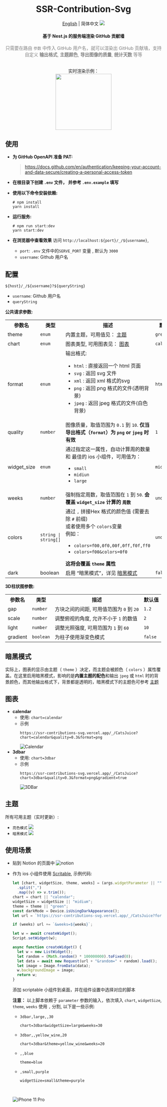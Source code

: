 <div align="center">
  <h1>SSR-Contribution-Svg</h1>
  <a href="./README.md">English</a>
  |
  <span>简体中文</span>
  <img src="./assets/ipad.png" style="max-width: 90%" />
  <h4>基于 Nest.js 的服务端渲染 GitHub 贡献墙</h4>
  <p style="color: grey;font-size: 0.9rem">
  只需要在路由 <code>参数</code> 中传入 GitHub 用户名，就可以渲染出 GitHub 贡献墙，支持自定义
  <b>输出格式</b>,
  <b>主题颜色</b>,
  <b>导出图像的质量</b>, 
  <b>统计天数</b>
  等等
  </p>
  <br />
  <span>实时渲染示例：</span>
  <br />
  <img src="https://ssr-contributions-svg.vercel.app/_/CatsJuice?format=png&weeks=20" style="height: 180px;max-width: 100%;" />
</div>

## 使用

- **为 GitHub OpenAPI 准备 PAT:**
  > https://docs.github.com/en/authentication/keeping-your-account-and-data-secure/creating-a-personal-access-token

- **在根目录下创建 `.env` 文件， 并参考 `.env.example` 填写**

- **使用以下命令安装依赖:**
  ```shell
  # npm install
  yarn install
  ```
- **运行服务:**
  ```shell
  # npm run start:dev
  yarn start:dev
  ```
- **在浏览器中查看效果**
  访问 `http://localhost:${port}/_/${username}`, 
  - `port`: `.env` 文件中的`SERVE_PORT` 变量 , 默认为 `3000`
  - `username`: Github 用户名

## 配置

```
${host}/_/${username}?${queryString}
```

- `username`: Github 用户名
- `queryString`

**公共请求参数:**

<table>
  <tr>
    <th>参数名</th>
    <th>类型</th>
    <th>描述</th>
    <th>默认值</th>
  </tr>

  <tr>
    <td>theme</td>
    <td><code>enum</code></td>
    <td>
      内置主题，可用值见：
      <a href="#主题">主题</a>
    </td>
    <td><code>green</code></td>
  </tr>

  <tr>
    <td>chart</td>
    <td><code>enum</code></td>
    <td>
      图表类型, 可用图表见：
      <a href="#图表">图表</a>
    </td>
    <td><code>calendar</code></td>
  </tr>

  <tr>
    <td>format</td>
    <td><code>enum</code></td>
    <td>
      输出格式:
      <ul>
        <li>
          <code>html</code>
          <span>: 直接返回一个 html 页面</span>
        </li>
        <li>
          <code>svg</code>
          <span>: 返回 svg 文件</span>
        </li>
        <li>
          <code>xml</code>
          <span>: 返回 xml 格式的svg</span>
        </li>
        <li>
          <code>png</code>
          <span>: 返回 png 格式的文件(透明背景)</span>
        </li>
        <li>
          <code>jpeg</code>
          <span>: 返回 jpeg 格式的文件(白色背景)</span>
        </li>
      </ul>
    </td>
    <td><code>html</code></td>
  </tr>

  <tr>
    <td>quality</td>
    <td><code>number</code></td>
    <td>
      图像质量，取值范围为 <code>0.1</code> 到 <code>10</code>.
      <b>
        仅当导出格式（<code>format</code>）为
        <code>png</code> or <code>jpeg</code>
        时有效
      <b>
    </td>
    <td><code>1</code></td>
  </tr>

  <tr>
    <td>widget_size</td>
    <td><code>enum</code></td>
    <td>
     通过指定这一属性，自动计算周的数量 和 最佳的 ios 小组件，可用值为：
      <ul>
        <li><code>small</code></li>
        <li><code>midiun</code></li>
        <li><code>large</code></li>
      </ul>
    </td>
    <td><code>midium</code></td>
  </tr>

  <tr>
    <td>weeks</td>
    <td><code>number</code></td>
    <td>
      强制指定周数，取值范围在
      <code>1</code> 到 <code>50</code>.
      <b>会覆盖 <code>widget_size</code> 计算的 <code>周数</code> </b>
    </td>
    <td><code>undefined</code></td>
  </tr>

  <tr>
    <td>colors</td>
    <td><code>string | string[]</code></td>
    <td>
      通过 <code>,</code> 拼接Hex 格式的颜色值 (需要去除 <code>#</code> 前缀) 
      <br />
      <span>或者使用多个 <code>colors</code>变量</span>
      <br />
      <span>例如：</span>
      <br />
      <ul>
        <li>
          <span><code>colors=f00,0f0,00f,0ff,f0f,ff0</code></span>
        </li>
        <li>
          <span>
          <code>colors=f00&colors=0f0</code>
          </span>
        </li>
      </ul>
      <b>
        这将会覆盖
        <code>theme</code> 属性
      </b>
    </td>
    <td><code>undefined</code></td>
  </tr>

  <tr>
    <td>dark</td>
    <td>boolean</td>
    <td>
      启用 “暗黑模式”，详见
      <a href="#暗黑模式">暗黑模式</a>
    </td>
    <td>
      <code>false</code>
    </td>
  </tr>

</table>

**3D柱状图参数:**

<table>
  <tr>
    <th>参数名</th>
    <th>类型</th>
    <th>描述</th>
    <th>默认值</th>
  </tr>

  <tr>
    <td>gap</td>
    <td><code>number</code></td>
    <td>
    方块之间的间距, 可用值范围为 <code>0</code> 到 <code>20</code>
    </td>
    <td>
      <code>1.2</code>
    </td>
  </tr>

  <tr>
    <td>scale</td>
    <td><code>number</code></td>
    <td>
      调整俯视的角度, 允许不小于 <code>1</code> 的数值
    </td>
    <td><code>2</code></td>
  </tr>

  <tr>
    <td>light</td>
    <td><code>number</code></td>
    <td>
      调整光照强度, 可用范围为 <code>1</code>
      到 <code>60</code>
    </td>
    <td><code>10</code></td>
  </tr>

  <tr>
    <td>gradient</td>
    <td><code>boolean</code></td>
    <td>
      为柱子使用渐变色模式
    </td>
    <td><code>false</code></td>
  </tr>

</table>

## 暗黑模式

实际上，图表的显示由主题（ `theme` ）决定，而主题会被颜色（ `colors` ）属性覆盖。在这里启用暗黑模式，影响的是**内置主题的配色**和输出 `jpeg` 或 `html` 时的背景颜色，而其他输出格式下，背景都是透明的，暗黑模式下的主题色可参考 [主题](#主题)


## 图表

- **calendar**
  - 使用: `chart=calendar`
  - 示例
    ```
    https://ssr-contributions-svg.vercel.app/_/CatsJuice?chart=calendar&quality=0.3&format=png
    ```
    ![Calendar](https://ssr-contributions-svg.vercel.app/_/CatsJuice?chart=calendar&quality=0.3&format=png)
- **3dbar**
  - 使用: `chart=3dbar`
  - 示例
    ```
    https://ssr-contributions-svg.vercel.app/_/CatsJuice?chart=3dbar&quality=0.3&format=png&gradient=true
    ```
    ![3DBar](https://ssr-contributions-svg.vercel.app/_/CatsJuice?chart=3dbar&quality=0.3&format=png&gradient=true)


## 主题

所有可用主题（实时更新）:

- `亮色模式`
  <img src="https://ssr-contributions-svg.vercel.app/themes?format=jpeg&quality=0.5" >
- `暗黑模式`
  <img src="https://ssr-contributions-svg.vercel.app/themes?format=jpeg&quality=0.5&dark=true" >

## 使用场景

- 贴到 Notion 的页面中
  ![notion](./assets/notion.png)

- 作为 ios 小组件使用 [Scritable](https://apps.apple.com/cn/app/scriptable/id1405459188), 示例代码:
  ```js
  let [chart, widgetSize, theme, weeks] = (args.widgetParameter || "")
    .split(",")
    .map((v) => v.trim());
  chart = chart || "calendar";
  widgetSize = widgetSize || "midium";
  theme = theme || "green";
  const darkMode = Device.isUsingDarkAppearance();
  let url = `https://ssr-contributions-svg.vercel.app/_/CatsJuice?format=jpeg&quality=2&theme=${theme}&widget_size=${widgetSize}&chart=${chart}&dark=${darkMode}`;

  if (weeks) url += `&weeks=${weeks}`;

  let w = await createWidget();
  Script.setWidget(w);

  async function createWidget() {
    let w = new ListWidget();
    let random = (Math.random() * 100000000).toFixed(0);
    let data = await new Request(url + "&random=" + random).load();
    let image = Image.fromData(data);
    w.backgroundImage = image;
    return w;
  }
  ```

  添加 scriptable 小组件到桌面，并在组件设置中选择对应的脚本

  **注意：**
  以上脚本依赖于 `parameter` 参数的输入，依次填入 `chart`, `widgetSize`, `theme`, `weeks` 使用 `,` 分割, 以下是一些示例:

  - `3dbar,large,,30`
    ```
    chart=3dbar&widgetSize=large&weeks=30
    ```
  - `3dbar,,yellow_wine,20`
    ```
    chart=3dbar&theme=yellow_wine&weeks=20
    ```
  - `,,blue`
    ```
    theme=blue
    ```
  - `,small,purple`
    ```
    widgetSize=small&theme=purple
    ```

  <br />

  ![iPhone 11 Pro](./assets/iphone11pro.png)